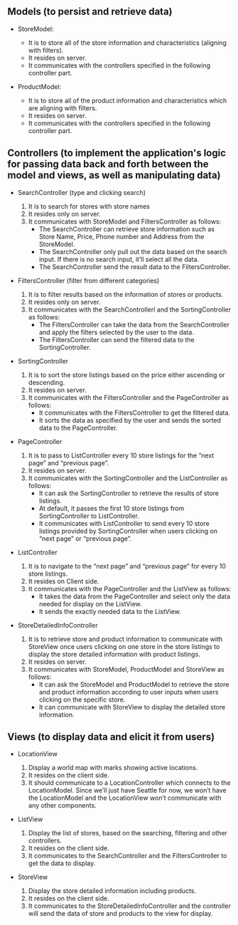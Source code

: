 ## Models (to persist and retrieve data)

* StoreModel: 

	* It is to store all of the store information and characteristics (aligning with filters).
	* It resides on server. 
	* It communicates with the controllers specified in the following controller part. 

* ProductModel: 

	* It is to store all of the product information and characteristics which are aligning with filters.
	* It resides on server. 
	* It communicates with the controllers specified in the following controller part. 

## Controllers (to implement the application's logic for passing data back and forth between the model and views, as well as manipulating data)

* SearchController (type and clicking search)

	1. It is to search for stores with store names
	2. It resides only on server.
	3. It communicates with StoreModel and FiltersController as follows:
		* The SearchController can retrieve store information such as Store Name, Price, Phone number and Address from the StoreModel.
		* The SearchController only pull out the data based on the search input. If there is no search input, it’ll select all the data.
		* The SearchController send the result data to the FiltersController.

* FiltersController (filter from different categories)

	1. It is to filter results based on the information of stores or products.
	2. It resides only on server.
	3. It communicates with the SearchControllerl and the SortingController as follows: 
		* The FiltersController can take the data from the SearchController and apply the filters selected by the user to the data.
		* The FiltersController can send the filtered data to the SortingController.

* SortingController

	1. It is to sort the store listings based on the price either ascending or descending.
	2. It resides on server.
	3. It communicates with the FiltersController and the PageController as follows:
		* It communicates with the FiltersController to get the filtered data.
		* It sorts the data as specified by the user and sends the sorted data to the PageController.

* PageController

	1. It is to pass to ListController every 10 store listings for the “next page” and “previous page”.
	2. It resides on server.
	3. It communicates with the SortingController and the ListController as follows:
		* It can ask the SortingController to retrieve the results of store listings.
		* At default, it passes the first 10 store listings from SortingController to ListController.
		* It communicates with ListController to send every 10 store listings provided by SortingController when users clicking on “next page” or “previous page”. 

* ListController

	1. It is to navigate to the “next page” and “previous page” for every 10 store listings.   
	2. It resides on Client side.
	3. It communicates with the PageController and the ListView as follows:
		* It takes the data from the PageController and select only the data needed for display on the ListView.
		* It sends the exactly needed data to the ListView.

* StoreDetailedInfoController

	1. It is to retrieve store and product information to communicate with StoreView once users clicking on one store in the store listings to display the store detailed information with product listings.   
	2. It resides on server.
	3. It communicates with StoreModel, ProductModel and StoreView  as follows:
		* It can ask the StoreModel and ProductModel to retrieve the store and product information according to user inputs when users clicking on the specific store. 
		* It can communicate with StoreView to display the detailed store information.

## Views (to display data and elicit it from users)

* LocationView

	1. Display a world map with marks showing active locations.
	2. It resides on the client side.
	3. It should communicate to a LocationController which connects to the LocationModel. Since we’ll just have Seattle for now, we won’t have the LocationModel and the LocationView won’t communicate with any other components.


* ListView

	1. Display the list of stores, based on the searching, filtering and other controllers.
	2. It resides on the client side.
	3. It communicates to the SearchController and the FiltersController to get the data to display.

* StoreView

	1. Display the store detailed information including products.
	2. It resides on the client side.
	3. It communicates to the StoreDetailedInfoController and the controller will send the data of store and products to the view for display.




